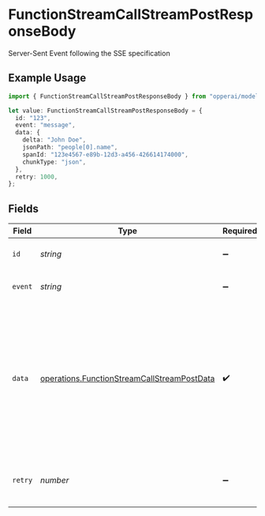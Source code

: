 # FunctionStreamCallStreamPostResponseBody

Server-Sent Event following the SSE specification

## Example Usage

```typescript
import { FunctionStreamCallStreamPostResponseBody } from "opperai/models/operations";

let value: FunctionStreamCallStreamPostResponseBody = {
  id: "123",
  event: "message",
  data: {
    delta: "John Doe",
    jsonPath: "people[0].name",
    spanId: "123e4567-e89b-12d3-a456-426614174000",
    chunkType: "json",
  },
  retry: 1000,
};
```

## Fields

| Field                                                                                                                                            | Type                                                                                                                                             | Required                                                                                                                                         | Description                                                                                                                                      | Example                                                                                                                                          |
| ------------------------------------------------------------------------------------------------------------------------------------------------ | ------------------------------------------------------------------------------------------------------------------------------------------------ | ------------------------------------------------------------------------------------------------------------------------------------------------ | ------------------------------------------------------------------------------------------------------------------------------------------------ | ------------------------------------------------------------------------------------------------------------------------------------------------ |
| `id`                                                                                                                                             | *string*                                                                                                                                         | :heavy_minus_sign:                                                                                                                               | Event ID for the SSE event                                                                                                                       | 123                                                                                                                                              |
| `event`                                                                                                                                          | *string*                                                                                                                                         | :heavy_minus_sign:                                                                                                                               | Event type for the SSE event                                                                                                                     | message                                                                                                                                          |
| `data`                                                                                                                                           | [operations.FunctionStreamCallStreamPostData](../../models/operations/functionstreamcallstreampostdata.md)                                       | :heavy_check_mark:                                                                                                                               | The streaming chunk data payload. Content depends on streaming mode: both modes use 'delta', structured mode adds 'json_path' for field tracking |                                                                                                                                                  |
| `retry`                                                                                                                                          | *number*                                                                                                                                         | :heavy_minus_sign:                                                                                                                               | Retry interval in milliseconds for the SSE connection                                                                                            | 1000                                                                                                                                             |